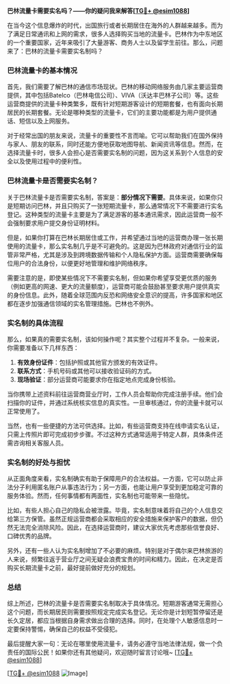**巴林流量卡需要实名吗？——你的疑问我来解答[[TG💪+ @esim1088](https://t.me/s/esim1088)]**

在当今这个信息爆炸的时代，出国旅行或者长期居住在海外的人群越来越多。而为了满足日常通讯和上网的需求，很多人选择购买当地的流量卡。巴林作为中东地区的一个重要国家，近年来吸引了大量游客、商务人士以及留学生前往。那么，问题来了：巴林的流量卡需要实名制吗？

### 巴林流量卡的基本情况

首先，我们需要了解巴林的通信市场现状。巴林的移动网络服务由几家主要运营商提供，其中包括Batelco（巴林电信公司）、VIVA（沃达丰巴林子公司）等。这些运营商提供的流量卡种类繁多，既有针对短期游客设计的短期套餐，也有面向长期居民的长期套餐。无论是哪种类型的流量卡，它们的主要功能都是为用户提供通话、短信以及上网服务。

对于经常出国的朋友来说，流量卡的重要性不言而喻。它可以帮助我们在国外保持与家人、朋友的联系，同时还能方便地获取地图导航、新闻资讯等信息。然而，在选择流量卡时，很多人会担心是否需要实名制的问题，因为这关系到个人信息的安全以及使用过程中的便利性。

### 巴林流量卡是否需要实名制？

关于巴林流量卡是否需要实名制，答案是：**部分情况下需要**。具体来说，如果你只是短期访问巴林，并且只购买了一张短期流量卡，那么通常情况下不需要进行实名登记。这种类型的流量卡主要是为了满足游客的基本通讯需求，因此运营商一般不会强制要求用户提交身份证明材料。

但是，如果你打算在巴林长期居住或工作，并希望通过当地的运营商办理一张长期使用的流量卡，那么实名制几乎是不可避免的。这是因为巴林政府对通信行业的监管非常严格，尤其是涉及到跨境数据传输和个人隐私保护方面。运营商需要确保每位用户的合法身份，以便更好地管理和维护网络秩序。

需要注意的是，即使某些情况下不需要实名制，但如果你希望享受更优质的服务（例如更高的网速、更大的流量额度），运营商可能会鼓励甚至要求用户提供真实的身份信息。此外，随着全球范围内反恐和网络安全意识的提高，许多国家和地区都在逐步加强通信领域的实名管理措施。巴林也不例外。

### 实名制的具体流程

那么，如果真的需要实名制，该如何操作呢？其实整个过程并不复杂。一般来说，你需要准备以下几样东西：

1. **有效身份证件**：包括护照或其他官方颁发的有效证件。
2. **联系方式**：手机号码或其他可以接收验证码的方式。
3. **现场验证**：部分运营商可能要求你在指定地点完成身份核验。

当你携带上述资料前往运营商营业厅时，工作人员会帮助你完成注册手续。他们会扫描你的证件，并通过系统核实信息的真实性。一旦审核通过，你的流量卡就可以正常使用了。

当然，也有一些便捷的方法可供选择。比如，有些运营商支持在线申请实名认证，只需上传照片即可完成初步步骤。不过这种方式通常适用于特定人群，具体条件还需咨询相关客服人员。

### 实名制的好处与担忧

从正面角度来看，实名制确实有助于保障用户的合法权益。一方面，它可以防止非法分子利用匿名账户从事违法行为；另一方面，也能让用户享受到更加稳定可靠的服务体验。然而，任何事情都有两面性，实名制也可能带来一些隐忧。

比如，有些人担心自己的隐私会被泄露。毕竟，实名制意味着将自己的个人信息交给第三方保管。虽然正规运营商都会采取相应的安全措施来保护客户的数据，但仍然无法完全消除风险。因此，在选择运营商时，建议大家优先考虑那些信誉良好、口碑优秀的品牌。

另外，还有一些人认为实名制增加了不必要的麻烦。特别是对于偶尔来巴林旅游的人来说，频繁往返于营业厅之间无疑会浪费宝贵的时间和精力。因此，在决定是否购买长期流量卡之前，最好提前做好充分的规划。

### 总结

综上所述，巴林的流量卡是否需要实名制取决于具体情况。短期游客通常无需担心这个问题，而长期居民则需要按照规定完成实名登记。无论你是计划短暂停留还是长久定居，都应当根据自身需求做出合理的选择。同时，在处理个人敏感信息时一定要保持警惕，确保自己的权益不受侵犯。

最后提醒大家一句：无论在哪里使用流量卡，请务必遵守当地法律法规，做一个负责任的国际公民！如果你还有其他疑问，欢迎随时留言讨论哦~ [[TG💪+ @esim1088](https://t.me/s/esim1088)]

[[TG💪+ @esim1088](https://t.me/s/esim1088) ![Image](https://i.postimg.cc/4NQfJmqS/Snipaste-2025-05-13-00-14-12.png)]